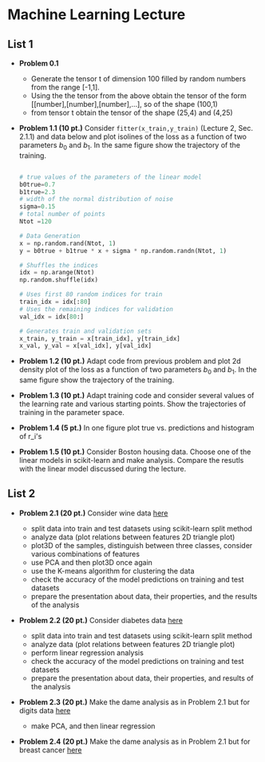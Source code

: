 # Machine Learning Lecture


## List 1

* **Problem 0.1**
  - Generate the tensor t of dimension $100$ filled by random numbers from the range [-1,1].
  - Using the the tensor from the above obtain the tensor of the form [[number],[number],[number],...], so of the shape (100,1)
  - from tensor t obtain the tensor of the shape (25,4) and (4,25)


* __Problem 1.1 (10 pt.)__
  Consider `fitter(x_train,y_train)` (Lecture 2, Sec. 2.1.1) and data below and plot isolines of the loss as a function of two parameters $b_0$ and $b_1$. In the same figure show the trajectory of the training.

  ``` Python

  # true values of the parameters of the linear model
  b0true=0.7
  b1true=2.3
  # width of the normal distribution of noise
  sigma=0.15
  # total number of points
  Ntot =120

  # Data Generation
  x = np.random.rand(Ntot, 1)
  y = b0true + b1true * x + sigma * np.random.randn(Ntot, 1)

  # Shuffles the indices
  idx = np.arange(Ntot)
  np.random.shuffle(idx)

  # Uses first 80 random indices for train
  train_idx = idx[:80]
  # Uses the remaining indices for validation
  val_idx = idx[80:]

  # Generates train and validation sets
  x_train, y_train = x[train_idx], y[train_idx]
  x_val, y_val = x[val_idx], y[val_idx]

  ```

* __Problem 1.2 (10 pt.)__
  Adapt code from previous problem and plot 2d density plot of the loss as a function of two parameters $b_0$ and $b_1$. In the same figure show the trajectory of the training.

* __Problem 1.3 (10 pt.)__
Adapt training code and consider several values of the learning rate and various starting points. Show the trajectories of training in the parameter space.

* __Problem 1.4 (5 pt.)__
In one figure plot true vs. predictions and histogram of r_i's

* __Problem 1.5 (10 pt.)__ Consider Boston housing data. Choose one of the linear models in scikit-learn and make analysis. Compare the resutls with the linear model discussed during the lecture.


## List 2

* __Problem 2.1 (20 pt.)__
 Consider wine data [here](https://scikit-learn.org/stable/modules/generated/sklearn.datasets.load_wine.html#sklearn.datasets.load_wine)
   - split data into train and test datasets using scikit-learn split method
   - analyze data (plot relations between features 2D triangle plot)
   - plot3D of the samples, distinguish between three classes, consider various combinations of features
   - use PCA and then plot3D once again
   - use the K-means algorithm for clustering the data
   - check the accuracy of the model predictions on training and test datasets
   - prepare the presentation about data, their properties, and the results of the analysis

 * __Problem 2.2 (20 pt.)__
 Consider diabetes data [here](https://scikit-learn.org/stable/modules/generated/sklearn.datasets.load_diabetes.html#sklearn.datasets.load_diabetes)
   - split data into train and test datasets using scikit-learn split method
   - analyze data (plot relations between features 2D triangle plot)
   - perform linear regression analysis
   - check the accuracy of the model predictions on training and test datasets
   - prepare the presentation about data, their properties, and results of the analysis

* __Problem 2.3 (20 pt.)__
Make the dame analysis as in Problem 2.1 but for digits data [here](https://scikit-learn.org/stable/modules/generated/sklearn.datasets.load_digits.html#sklearn.datasets.load_digits)
   - make PCA, and then linear regression

* __Problem 2.4 (20 pt.)__
Make the dame analysis as in Problem 2.1 but for breast cancer [here](https://scikit-learn.org/stable/modules/generated/sklearn.datasets.load_breast_cancer.html#sklearn.datasets.load_breast_cancer)
